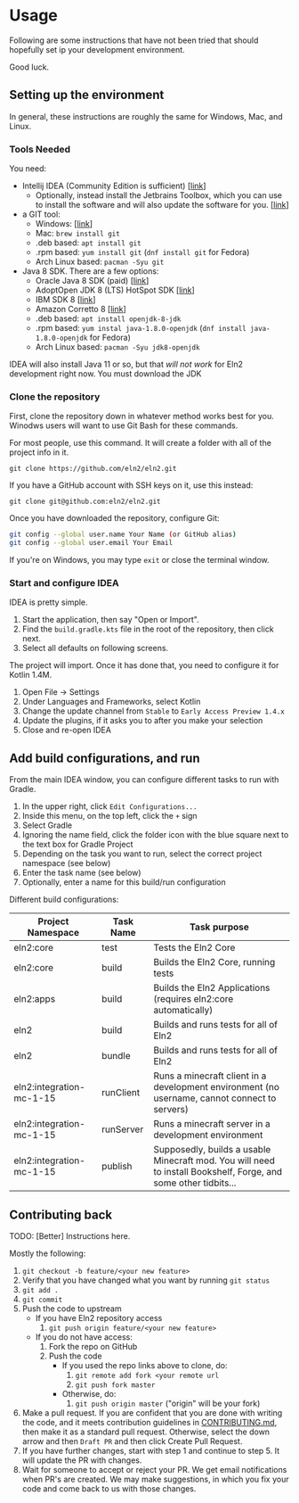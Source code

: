 # Usage

Following are some instructions that have not been tried that should hopefully set ip your development environment.

Good luck.

## Setting up the environment

In general, these instructions are roughly the same for Windows, Mac, and Linux.

### Tools Needed

You need:
* Intellij IDEA (Community Edition is sufficient) [[link](https://www.jetbrains.com/idea/download/)]
    * Optionally, instead install the Jetbrains Toolbox, which you can use to install the software and will also update the software for you. [[link](https://www.jetbrains.com/toolbox-app/)]
* a GIT tool:
    * Windows: [[link](https://git-scm.com/downloads)]
    * Mac: `brew install git`
    * .deb based: `apt install git`
    * .rpm based: `yum install git` (`dnf install git` for Fedora)
    * Arch Linux based: `pacman -Syu git`
* Java 8 SDK. There are a few options:
    * Oracle Java 8 SDK (paid) [[link](https://www.oracle.com/java/technologies/javase/javase-jdk8-downloads.html)]
    * AdoptOpen JDK 8 (LTS) HotSpot SDK [[link](https://adoptopenjdk.net/?variant=openjdk8&jvmVariant=hotspot)]
    * IBM SDK 8 [[link](https://developer.ibm.com/javasdk/downloads/sdk8/)]
    * Amazon Corretto 8 [[link](https://docs.aws.amazon.com/corretto/latest/corretto-8-ug/what-is-corretto-8.html)]
    * .deb based: `apt install openjdk-8-jdk`
    * .rpm based: `yum instal java-1.8.0-openjdk` (`dnf install java-1.8.0-openjdk` for Fedora)
    * Arch Linux based: `pacman -Syu jdk8-openjdk`
    
IDEA will also install Java 11 or so, but that *will not work* for Eln2 development right now. You must download the JDK

### Clone the repository

First, clone the repository down in whatever method works best for you. Winodws users will want to use Git Bash for these commands.

For most people, use this command. It will create a folder with all of the project info in it.

`git clone https://github.com/eln2/eln2.git`

If you have a GitHub account with SSH keys on it, use this instead:

`git clone git@github.com:eln2/eln2.git`

Once you have downloaded the repository, configure Git:

```sh
git config --global user.name Your Name (or GitHub alias)
git config --global user.email Your Email
```

If you're on Windows, you may type `exit` or close the terminal window.

### Start and configure IDEA

IDEA is pretty simple.

1. Start the application, then say "Open or Import".
2. Find the `build.gradle.kts` file in the root of the repository, then click next.
3. Select all defaults on following screens.

The project will import. Once it has done that, you need to configure it for Kotlin 1.4M.

1. Open File -> Settings
2. Under Languages and Frameworks, select Kotlin
3. Change the update channel from `Stable` to `Early Access Preview 1.4.x`
4. Update the plugins, if it asks you to after you make your selection
5. Close and re-open IDEA

## Add build configurations, and run

From the main IDEA window, you can configure different tasks to run with Gradle.

1. In the upper right, click `Edit Configurations...`
2. Inside this menu, on the top left, click the `+` sign
3. Select Gradle
4. Ignoring the name field, click the folder icon with the blue square next to the text box for Gradle Project
5. Depending on the task you want to run, select the correct project namespace (see below)
6. Enter the task name (see below)
7. Optionally, enter a name for this build/run configuration

Different build configurations:

| Project Namespace | Task Name | Task purpose |
| --- | --- | --- |
| eln2:core | test | Tests the Eln2 Core |
| eln2:core | build | Builds the Eln2 Core, running tests |
| eln2:apps | build | Builds the Eln2 Applications (requires eln2:core automatically) |
| eln2 | build | Builds and runs tests for all of Eln2 |
| eln2 | bundle | Builds and runs tests for all of Eln2 |
| eln2:integration-mc-1-15 | runClient | Runs a minecraft client in a development environment (no username, cannot connect to servers) |
| eln2:integration-mc-1-15 | runServer | Runs a minecraft server in a development environment |
| eln2:integration-mc-1-15 | publish | Supposedly, builds a usable Minecraft mod. You will need to install Bookshelf, Forge, and some other tidbits... |

## Contributing back

TODO: [Better] Instructions here.

Mostly the following:

1. `git checkout -b feature/<your new feature>`
2. Verify that you have changed what you want by running `git status`
3. `git add .`
4. `git commit`
5. Push the code to upstream
    * If you have Eln2 repository access
        1. `git push origin feature/<your new feature>`
    * If you do not have access:
        1. Fork the repo on GitHub
        2. Push the code
            * If you used the repo links above to clone, do:
                1. `git remote add fork <your remote url`
                2. `git push fork master`
            * Otherwise, do:
                1. `git push origin master` ("origin" will be your fork)
6. Make a pull request. If you are confident that you are done with writing the code, and it meets contribution guidelines in [CONTRIBUTING.md](CONTRIBUTING.md), then make it as a standard pull request. Otherwise, select the down arrow and then `Draft PR` and then click Create Pull Request.
7. If you have further changes, start with step 1 and continue to step 5. It will update the PR with changes.
8. Wait for someone to accept or reject your PR. We get email notifications when PR's are created. We may make suggestions, in which you fix your code and come back to us with those changes.
